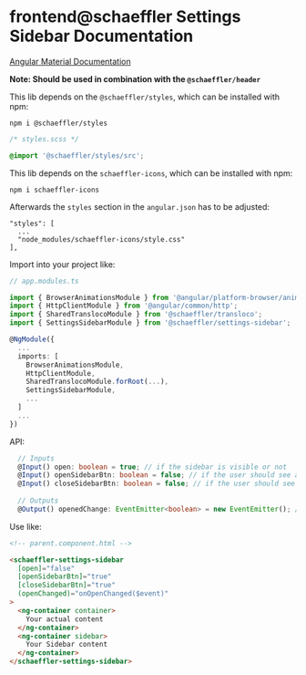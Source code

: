 # frontend@schaeffler Settings Sidebar Documentation

[Angular Material Documentation](https://material.angular.io/components/sidenav/overview)

**Note: Should be used in combination with the `@schaeffler/header`**

This lib depends on the `@schaeffler/styles`, which can be installed with npm:

`npm i @schaeffler/styles`

```css
/* styles.scss */

@import '@schaeffler/styles/src';
```

This lib depends on the `schaeffler-icons`, which can be installed with npm:

`npm i schaeffler-icons`

Afterwards the `styles` section in the `angular.json` has to be adjusted: 

```
"styles": [
  ...
  "node_modules/schaeffler-icons/style.css"
],
```

Import into your project like:

```typescript
// app.modules.ts

import { BrowserAnimationsModule } from '@angular/platform-browser/animations';
import { HttpClientModule } from '@angular/common/http';
import { SharedTranslocoModule } from '@schaeffler/transloco';
import { SettingsSidebarModule } from '@schaeffler/settings-sidebar';

@NgModule({
  ...
  imports: [
    BrowserAnimationsModule,
    HttpClientModule,
    SharedTranslocoModule.forRoot(...),
    SettingsSidebarModule,
    ...
  ]
  ...
})
```

API:

```typescript
  // Inputs
  @Input() open: boolean = true; // if the sidebar is visible or not
  @Input() openSidebarBtn: boolean = false; // if the user should see a button that opens the sidebar
  @Input() closeSidebarBtn: boolean = false; // if the user should see a button that closes the sidebar when opened
  
  // Outputs
  @Output() openedChange: EventEmitter<boolean> = new EventEmitter(); // Emits the event, when the sidebar was toggled
```

Use like:

```html
<!-- parent.component.html -->

<schaeffler-settings-sidebar
  [open]="false"
  [openSidebarBtn]="true"
  [closeSidebarBtn]="true"
  (openChanged)="onOpenChanged($event)"
>
  <ng-container container>
    Your actual content
  </ng-container>
  <ng-container sidebar>
    Your Sidebar content
  </ng-container>
</schaeffler-settings-sidebar>
```
